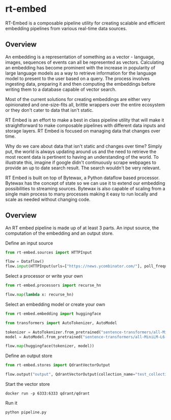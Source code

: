 # rt-embed

RT-Embed is a composable pipeline utility for creating scalable and efficient embedding pipelines from various real-time data sources. 

## Overview

An embedding is a representation of something as a vector - language, images, sequences of events can all be represented as vectors. Calculating an embedding has become prominent with the increase in popularity of large language models as a way to retrieve information for the language model to present to the user based on a query. The process involves ingesting data, preparing it and then computing the embeddings before writing them to a database capable of vector search.

Most of the current solutions for creating embeddings are either very opinionated and one-size-fits all, brittle wrappers over the entire ecosystem or they don't cater to data that isn't static.

RT Embed is an effort to make a best in class pipeline utility that will make it straightforward to make composable pipelines with different data inputs and storage layers. RT Embed is focused on managing data that changes over time.

Why do we care about data that isn't static and changes over time? Simply put, the world is always updating around us and the need to retrieve the most recent data is pertinent to having an understanding of the world. To illustrate this, imagine if google didn't continuously scrape webpages to provide an up to date search result. The search wouldn't be very relevant.

RT Embed is built on top of Bytewax, a Python dataflow based processor. Bytewax has the concept of state so we can use it to extend our embedding possibilities to streaming sources. Bytewax is also capable of scaling from a single main process to many processes making it easy to run locally and scale as needed without changing code.

## Overview

An RT embed pipeline is made up of at least 3 parts. An input source, the computation of the embedding and an output store.

Define an input source

```python
from rt-embed.sources import HTTPInput

flow = Dataflow()
flow.input(HTTPInput(urls=["https://news.ycombinator.com/"], poll_frequency=300))
```

Select a processor or write your own

```python
from rt-embed.processors import recurse_hn

flow.map(lambda x: recurse_hn)
```

Select an embedding model or create your own

```python
from rt-embed.embedding import huggingface

from transformers import AutoTokenizer, AutoModel

tokenizer = AutoTokenizer.from_pretrained("sentence-transformers/all-MiniLM-L6-v2")
model = AutoModel.from_pretrained("sentence-transformers/all-MiniLM-L6-v2")

flow.map(huggingface(tokenizer, model))
```

Define an output store

```python
from rt-embed.stores import QdrantVectorOutput

flow.output("output", QdrantVectorOutput(collection_name="test_collection", vector_size=512))
```

Start the vector store

```shell
docker run -p 6333:6333 qdrant/qdrant
```

Run it

```shell
python pipeline.py
```
